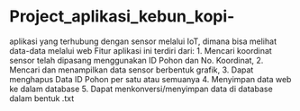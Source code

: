 # Project_aplikasi_kebun_kopi-
aplikasi yang terhubung dengan sensor melalui IoT, dimana bisa melihat data-data melalui web  Fitur aplikasi ini terdiri dari: 1. Mencari koordinat sensor telah dipasang menggunakan ID Pohon dan No. Koordinat, 2. Mencari dan menampilkan data sensor berbentuk grafik, 3. Dapat menghapus Data ID Pohon per satu atau semuanya 4. Menyimpan data web ke dalam database 5. Dapat menkonversi/menyimpan data di database dalam bentuk .txt
